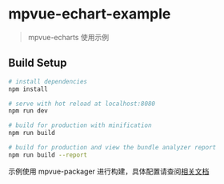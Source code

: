 # mpvue-echart-example

> mpvue-echarts 使用示例

## Build Setup

``` bash
# install dependencies
npm install

# serve with hot reload at localhost:8080
npm run dev

# build for production with minification
npm run build

# build for production and view the bundle analyzer report
npm run build --report
```

示例使用 mpvue-packager 进行构建，具体配置请查阅[相关文档](https://github.com/F-loat/mpvue-packager)
